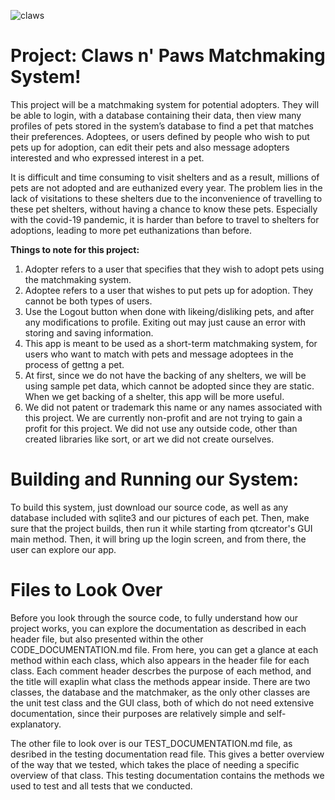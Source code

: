 ![claws](https://user-images.githubusercontent.com/78805674/118567055-1d779480-b743-11eb-8f10-47420f1db017.png)

# Project: Claws n' Paws Matchmaking System!

This project will be a matchmaking system for potential adopters. They will be able to login, 
with a database containing their data, then view many profiles of pets stored in the
system’s database to find a pet that matches their preferences. Adoptees, or users defined by 
people who wish to put pets up for adoption, can edit their pets and also message adopters 
interested and who expressed interest in a pet.

It is difficult and time consuming to visit shelters and as a result, millions of pets are
not adopted and are euthanized every year. The problem lies in the lack of visitations to 
these shelters due to the inconvenience of travelling to these pet shelters, without having
a chance to know these pets. Especially with the covid-19 pandemic, it is harder than before to
travel to shelters for adoptions, leading to more pet euthanizations than before. 

**Things to note for this project:** 
1) Adopter refers to a user that specifies that they wish to adopt pets using the matchmaking system.
2) Adoptee refers to a user that wishes to put pets up for adoption. They cannot be both types of users.
3) Use the Logout button when done with likeing/disliking pets, and after any modifications to profile. Exiting out may just cause an error with storing and saving information.
4) This app is meant to be used as a short-term matchmaking system, for users who want to match with pets and message adoptees in the process of gettng a pet.
5) At first, since we do not have the backing of any shelters, we will be using sample pet data, which cannot be adopted since they are static. When we get backing of a shelter, this app will be more useful. 
6) We did not patent or trademark this name or any names associated with this project. We are currently non-profit and are not trying to gain a profit for this project. We did not use any outside code, other than created libraries like sort, or art we did not create ourselves. 

# Building and Running our System:
To build this system, just download our source code, as well as any database included with 
sqlite3 and our pictures of each pet. Then, make sure that the project builds, then run it 
while starting from qtcreator's GUI main method. Then, it will bring up the login screen,
and from there, the user can explore our app. 

# Files to Look Over
Before you look through the source code, to fully understand how our project works, you can
explore the documentation as described in each header file, but also presented within the 
other CODE_DOCUMENTATION.md file. From here, you can get a glance at each method within each class,
which also appears in the header file for each class. Each comment header descrbes the purpose 
of each method, and the title will exaplin what class the methods appear inside. There are two
classes, the database and the matchmaker, as the only other classes are the unit test class 
and the GUI class, both of which do not need extensive documentation, since their purposes are 
relatively simple and self-explanatory. 

The other file to look over is our TEST_DOCUMENTATION.md file, as desribed in the testing 
documentation read file. This gives a better overview of the way that we tested, which takes
the place of needing a specific overview of that class. This testing documentation contains 
the methods  we used to test and all tests that we conducted. 
